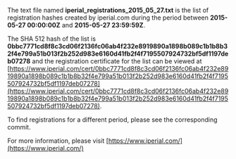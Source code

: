 The text file named **iperial_registrations_2015_05_27.txt** is the list of registration hashes created by iperial.com during the period between **2015-05-27 00:00:00Z** and **2015-05-27 23:59:59Z**.

The SHA 512 hash of the list is **0bbc7771cd8f8c3cd06f2136fc06ab4f232e8919890a1898b089c1b1b8b32f4e799a51b013f2b252d983e6160d41fb2f4f7195507924732bf5df1197deb07278** and the registration certificate for the list can be viewed at [https://www.iperial.com/cert/0bbc7771cd8f8c3cd06f2136fc06ab4f232e8919890a1898b089c1b1b8b32f4e799a51b013f2b252d983e6160d41fb2f4f7195507924732bf5df1197deb07278](https://www.iperial.com/cert/0bbc7771cd8f8c3cd06f2136fc06ab4f232e8919890a1898b089c1b1b8b32f4e799a51b013f2b252d983e6160d41fb2f4f7195507924732bf5df1197deb07278).

To find registrations for a different period, please see the corresponding commit.

For more information, please visit [https://www.iperial.com/](https://www.iperial.com/)
